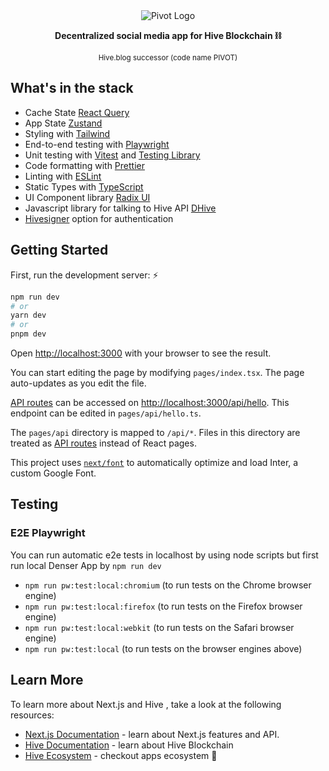 <div align="center">
    <img src="https://user-images.githubusercontent.com/8167068/232636144-c0cb3c35-9d79-4349-bc67-b2c0c298ee4b.png" alt="Pivot Logo">
    <p><strong>Decentralized social media app for Hive Blockchain ⛓️</strong></p>
    <small style='display: block'>Hive.blog successor (code name PIVOT)</small>
</div>

## What's in the stack
- Cache State [React Query](https://tanstack.com/query/latest)
- App State [Zustand](https://zustand-demo.pmnd.rs/)
- Styling with [Tailwind](https://tailwindcss.com/)
- End-to-end testing with [Playwright](https://playwright.dev/)
- Unit testing with [Vitest](https://vitest.dev) and [Testing Library](https://testing-library.com)
- Code formatting with [Prettier](https://prettier.io)
- Linting with [ESLint](https://eslint.org)
- Static Types with [TypeScript](https://typescriptlang.org)
- UI Component library [Radix UI](https://www.radix-ui.com/)
- Javascript library for talking to Hive API [DHive](https://gitlab.syncad.com/hive/dhive)
- [Hivesigner](https://hivesigner.com/) option for authentication

## Getting Started

First, run the development server: ⚡️

```bash
npm run dev
# or
yarn dev
# or
pnpm dev
```

Open [http://localhost:3000](http://localhost:3000) with your browser to see the result.

You can start editing the page by modifying `pages/index.tsx`. The page auto-updates as you edit the file.

[API routes](https://nextjs.org/docs/api-routes/introduction) can be accessed on [http://localhost:3000/api/hello](http://localhost:3000/api/hello). This endpoint can be edited in `pages/api/hello.ts`.

The `pages/api` directory is mapped to `/api/*`. Files in this directory are treated as [API routes](https://nextjs.org/docs/api-routes/introduction) instead of React pages.

This project uses [`next/font`](https://nextjs.org/docs/basic-features/font-optimization) to automatically optimize and load Inter, a custom Google Font.

## Testing
### E2E Playwright
You can run automatic e2e tests in localhost by using node scripts but first run local Denser App by `npm run dev`
- `npm run pw:test:local:chromium` (to run tests on the Chrome browser engine)
- `npm run pw:test:local:firefox` (to run tests on the Firefox browser engine)
- `npm run pw:test:local:webkit` (to run tests on the Safari browser engine)
- `npm run pw:test:local` (to run tests on the browser engines above)

## Learn More

To learn more about Next.js and Hive , take a look at the following resources:

- [Next.js Documentation](https://nextjs.org/docs) - learn about Next.js features and API.
- [Hive Documentation](https://developers.hive.io/) - learn about Hive Blockchain
- [Hive Ecosystem](https://hive.io/eco) - checkout apps ecosystem 📱
